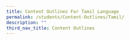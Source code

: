 ```yaml
---
title: Content Outlines For Tamil Language
permalink: /students/Content-Outlines/Tamil/
description: ""
third_nav_title: Content Outlines
---
```

